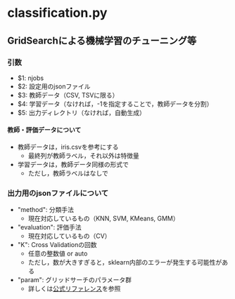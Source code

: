 # classification.py

## GridSearchによる機械学習のチューニング等

### 引数
* $1: njobs
* $2: 設定用のjsonファイル
* $3: 教師データ（CSV, TSVに限る）
* $4: 学習データ（なければ，-1を指定することで，教師データを分割）
* $5: 出力ディレクトリ（なければ，自動生成）

#### 教師・評価データについて
* 教師データは，iris.csvを参考にする
	+ 最終列が教師ラベル，それ以外は特徴量
* 学習データは，教師データ同様の形式で
	+ ただし，教師ラベルはなしで

### 出力用のjsonファイルについて
* "method": 分類手法
	+ 現在対応しているもの（KNN, SVM, KMeans, GMM）
* "evaluation": 評価手法
	+ 現在対応しているもの（CV）
* "K": Cross Validationの回数
	+ 任意の整数値 or auto
	+ ただし，数が大きすぎると，sklearn内部のエラーが発生する可能性がある
* "param": グリッドサーチのパラメータ群
	+ 詳しくは[公式リファレンス]( http://scikit-learn.org/stable/modules/generated/sklearn.model_selection.GridSearchCV.html)を参照
